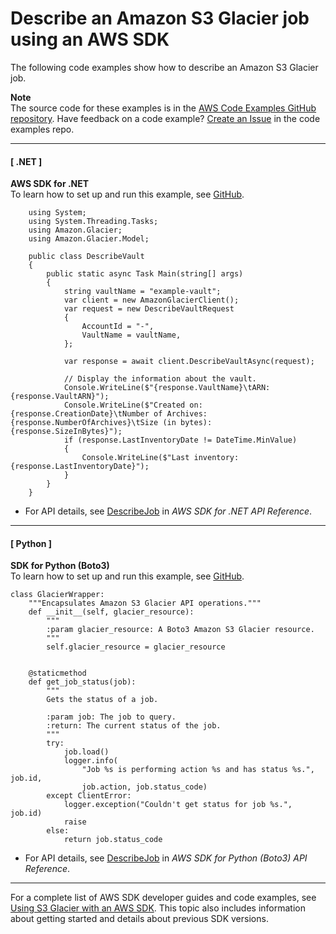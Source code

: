 # Describe an Amazon S3 Glacier job using an AWS SDK<a name="example_glacier_DescribeJob_section"></a>

The following code examples show how to describe an Amazon S3 Glacier job\.

**Note**  
The source code for these examples is in the [AWS Code Examples GitHub repository](https://github.com/awsdocs/aws-doc-sdk-examples)\. Have feedback on a code example? [Create an Issue](https://github.com/awsdocs/aws-doc-sdk-examples/issues/new/choose) in the code examples repo\. 

------
#### [ \.NET ]

**AWS SDK for \.NET**  
 To learn how to set up and run this example, see [GitHub](https://github.com/awsdocs/aws-doc-sdk-examples/tree/main/dotnetv3/Glacier#code-examples)\. 
  

```
    using System;
    using System.Threading.Tasks;
    using Amazon.Glacier;
    using Amazon.Glacier.Model;

    public class DescribeVault
    {
        public static async Task Main(string[] args)
        {
            string vaultName = "example-vault";
            var client = new AmazonGlacierClient();
            var request = new DescribeVaultRequest
            {
                AccountId = "-",
                VaultName = vaultName,
            };

            var response = await client.DescribeVaultAsync(request);

            // Display the information about the vault.
            Console.WriteLine($"{response.VaultName}\tARN: {response.VaultARN}");
            Console.WriteLine($"Created on: {response.CreationDate}\tNumber of Archives: {response.NumberOfArchives}\tSize (in bytes): {response.SizeInBytes}");
            if (response.LastInventoryDate != DateTime.MinValue)
            {
                Console.WriteLine($"Last inventory: {response.LastInventoryDate}");
            }
        }
    }
```
+  For API details, see [DescribeJob](https://docs.aws.amazon.com/goto/DotNetSDKV3/glacier-2012-06-01/DescribeJob) in *AWS SDK for \.NET API Reference*\. 

------
#### [ Python ]

**SDK for Python \(Boto3\)**  
 To learn how to set up and run this example, see [GitHub](https://github.com/awsdocs/aws-doc-sdk-examples/tree/main/python/example_code/glacier#code-examples)\. 
  

```
class GlacierWrapper:
    """Encapsulates Amazon S3 Glacier API operations."""
    def __init__(self, glacier_resource):
        """
        :param glacier_resource: A Boto3 Amazon S3 Glacier resource.
        """
        self.glacier_resource = glacier_resource


    @staticmethod
    def get_job_status(job):
        """
        Gets the status of a job.

        :param job: The job to query.
        :return: The current status of the job.
        """
        try:
            job.load()
            logger.info(
                "Job %s is performing action %s and has status %s.", job.id,
                job.action, job.status_code)
        except ClientError:
            logger.exception("Couldn't get status for job %s.", job.id)
            raise
        else:
            return job.status_code
```
+  For API details, see [DescribeJob](https://docs.aws.amazon.com/goto/boto3/glacier-2012-06-01/DescribeJob) in *AWS SDK for Python \(Boto3\) API Reference*\. 

------

For a complete list of AWS SDK developer guides and code examples, see [Using S3 Glacier with an AWS SDK](sdk-general-information-section.md)\. This topic also includes information about getting started and details about previous SDK versions\.